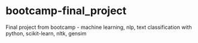 # bootcamp-final_project
Final project from bootcamp - machine learning, nlp, text classification with python, scikit-learn, nltk, gensim
